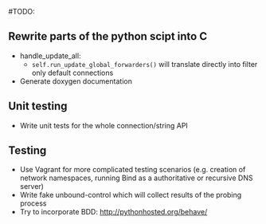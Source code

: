 #TODO:

## Rewrite parts of the python scipt into C
  * handle\_update\_all:
    * `self.run_update_global_forwarders()` will translate directly into filter only default connections
  * Generate doxygen documentation

## Unit testing
  * Write unit tests for the whole connection/string API

## Testing
  * Use Vagrant for more complicated testing scenarios (e.g. creation of network namespaces, running Bind as
  a authoritative or recursive DNS server)
  * Write fake unbound-control which will collect results of the probing process
  * Try to incorporate BDD: http://pythonhosted.org/behave/
